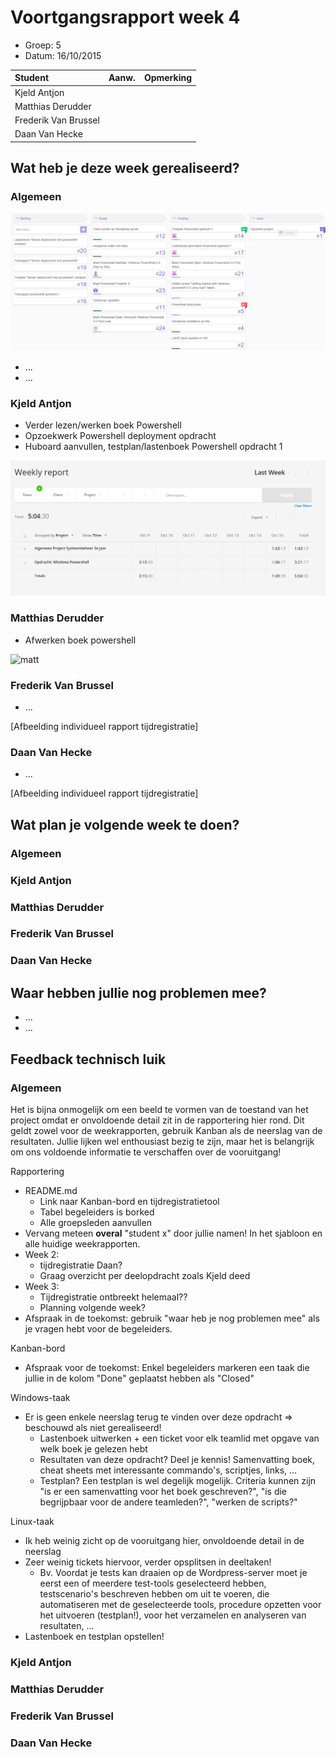 # Voortgangsrapport week 4

* Groep: 5
* Datum: 16/10/2015

| Student  | Aanw. | Opmerking |
| :---     | :---  | :---      |
| Kjeld Antjon |       |           |
| Matthias Derudder |       |           |
| Frederik Van Brussel |       |           |
| Daan Van Hecke |       |           |

## Wat heb je deze week gerealiseerd?

### Algemeen

![Huboard week 4](./Screenshots/huboardWeek4.png)

* ...
* ...



### Kjeld Antjon

* Verder lezen/werken boek Powershell
* Opzoekwerk Powershell deployment opdracht
* Huboard aanvullen, testplan/lastenboek Powershell opdracht 1

![kjeld week4](./Screenshots/kjeldweek4.png)

### Matthias Derudder

* Afwerken boek powershell

![matt](http://i.imgur.com/S5uLF31.jpg)

### Frederik Van Brussel

* ...

[Afbeelding individueel rapport tijdregistratie]

### Daan Van Hecke

* ...

[Afbeelding individueel rapport tijdregistratie]

## Wat plan je volgende week te doen?

### Algemeen
### Kjeld Antjon
### Matthias Derudder
### Frederik Van Brussel
### Daan Van Hecke

## Waar hebben jullie nog problemen mee?

* ...
* ...

## Feedback technisch luik

### Algemeen

Het is bijna onmogelijk om een beeld te vormen van de toestand van het project omdat er onvoldoende detail zit in de rapportering hier rond. Dit geldt zowel voor de weekrapporten, gebruik Kanban als de neerslag van de resultaten. Jullie lijken wel enthousiast bezig te zijn, maar het is belangrijk om ons voldoende informatie te verschaffen over de vooruitgang!

Rapportering

* README.md
    * Link naar Kanban-bord en tijdregistratietool
    * Tabel begeleiders is borked
    * Alle groepsleden aanvullen
* Vervang meteen **overal** "student x" door jullie namen! In het sjabloon en alle huidige weekrapporten.
* Week 2:
    * tijdregistratie Daan?
    * Graag overzicht per deelopdracht zoals Kjeld deed
* Week 3:
    * Tijdregistratie ontbreekt helemaal??
    * Planning volgende week?
* Afspraak in de toekomst: gebruik "waar heb je nog problemen mee" als je vragen hebt voor de begeleiders.

Kanban-bord

* Afspraak voor de toekomst: Enkel begeleiders markeren een taak die jullie in de kolom "Done" geplaatst hebben als "Closed"

Windows-taak

* Er is geen enkele neerslag terug te vinden over deze opdracht => beschouwd als niet gerealiseerd!
    * Lastenboek uitwerken + een ticket voor elk teamlid met opgave van welk boek je gelezen hebt
    * Resultaten van deze opdracht? Deel je kennis! Samenvatting boek, cheat sheets met interessante commando's, scriptjes, links, ...
    * Testplan? Een testplan is wel degelijk mogelijk. Criteria kunnen zijn "is er een samenvatting voor het boek geschreven?", "is die begrijpbaar voor de andere teamleden?", "werken de scripts?"

Linux-taak

* Ik heb weinig zicht op de vooruitgang hier, onvoldoende detail in de neerslag
* Zeer weinig tickets hiervoor, verder opsplitsen in deeltaken!
    * Bv. Voordat je tests kan draaien op de Wordpress-server moet je eerst een of meerdere test-tools geselecteerd hebben, testscenario's beschreven hebben om uit te voeren, die automatiseren met de geselecteerde tools, procedure opzetten voor het uitvoeren (testplan!), voor het verzamelen en analyseren van resultaten, ...
* Lastenboek en testplan opstellen!

### Kjeld Antjon
### Matthias Derudder
### Frederik Van Brussel
### Daan Van Hecke

